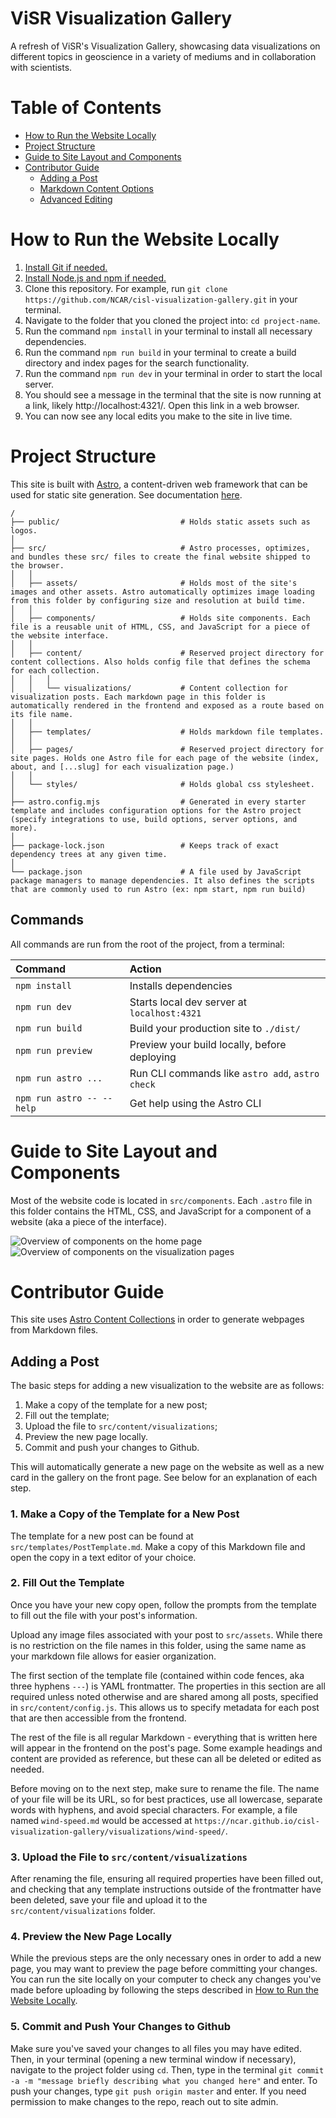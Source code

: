 # ViSR Visualization Gallery

A refresh of ViSR's Visualization Gallery, showcasing data visualizations on different topics in geoscience in a variety of mediums and in collaboration with scientists.

# Table of Contents
- [How to Run the Website Locally](#how-to-run-the-website-locally)
- [Project Structure](#project-structure)
- [Guide to Site Layout and Components](#guide-to-site-layout-and-components)
- [Contributor Guide](#contributor-guide)
  - [Adding a Post](#adding-a-post)
  - [Markdown Content Options](#markdown-content-options)
  - [Advanced Editing](#advanced-editing)

# How to Run the Website Locally

1. [Install Git if needed.](https://git-scm.com/book/en/v2/Getting-Started-Installing-Git)
2. [Install Node.js and npm if needed.](https://docs.npmjs.com/downloading-and-installing-node-js-and-npm)
3. Clone this repository. For example, run `git clone https://github.com/NCAR/cisl-visualization-gallery.git` in your terminal.
4. Navigate to the folder that you cloned the project into: `cd project-name`.
5. Run the command `npm install` in your terminal to install all necessary dependencies.
6. Run the command `npm run build` in your terminal to create a build directory and index pages for the search functionality.
7. Run the command `npm run dev` in your terminal in order to start the local server.
8. You should see a message in the terminal that the site is now running at a link, likely http://localhost:4321/. Open this link in a web browser.
9. You can now see any local edits you make to the site in live time.

# Project Structure

This site is built with [Astro](https://astro.build/), a content-driven web framework that can be used for static site generation. See documentation [here](https://docs.astro.build).  

```text
/
├── public/                           # Holds static assets such as logos.
│
├── src/                              # Astro processes, optimizes, and bundles these src/ files to create the final website shipped to the browser.
│   │
│   ├── assets/                       # Holds most of the site's images and other assets. Astro automatically optimizes image loading from this folder by configuring size and resolution at build time.
│   │
│   ├── components/                   # Holds site components. Each file is a reusable unit of HTML, CSS, and JavaScript for a piece of the website interface.
│   │
│   ├── content/                      # Reserved project directory for content collections. Also holds config file that defines the schema for each collection.
│   │   │
│   │   └── visualizations/           # Content collection for visualization posts. Each markdown page in this folder is automatically rendered in the frontend and exposed as a route based on its file name.
│   │
│   ├── templates/                    # Holds markdown file templates.
│   │
│   ├── pages/                        # Reserved project directory for site pages. Holds one Astro file for each page of the website (index, about, and [...slug] for each visualization page.)
│   │
│   └── styles/                       # Holds global css stylesheet.
│
├── astro.config.mjs                  # Generated in every starter template and includes configuration options for the Astro project (specify integrations to use, build options, server options, and more).
│
├── package-lock.json                 # Keeps track of exact dependency trees at any given time.
│
└── package.json                      # A file used by JavaScript package managers to manage dependencies. It also defines the scripts that are commonly used to run Astro (ex: npm start, npm run build)
```

## Commands

All commands are run from the root of the project, from a terminal:

| Command                   | Action                                           |
| :------------------------ | :----------------------------------------------- |
| `npm install`             | Installs dependencies                            |
| `npm run dev`             | Starts local dev server at `localhost:4321`      |
| `npm run build`           | Build your production site to `./dist/`          |
| `npm run preview`         | Preview your build locally, before deploying     |
| `npm run astro ...`       | Run CLI commands like `astro add`, `astro check` |
| `npm run astro -- --help` | Get help using the Astro CLI                     |

# Guide to Site Layout and Components

Most of the website code is located in `src/components`. Each `.astro` file in this folder contains the HTML, CSS, and JavaScript for a component of a website (aka a piece of the interface). 

![Overview of components on the home page](public/HomeComponents.png)
![Overview of components on the visualization pages](public/PostComponents.png)

# Contributor Guide

This site uses [Astro Content Collections](https://docs.astro.build/en/guides/content-collections/) in order to generate webpages from Markdown files.

## Adding a Post

The basic steps for adding a new visualization to the website are as follows:
1. Make a copy of the template for a new post;
2. Fill out the template;
3. Upload the file to `src/content/visualizations`;
4. Preview the new page locally.
5. Commit and push your changes to Github.

This will automatically generate a new page on the website as well as a new card in the gallery on the front page. See below for an explanation of each step.

### 1. Make a Copy of the Template for a New Post

The template for a new post can be found at `src/templates/PostTemplate.md`. Make a copy of this Markdown file and open the copy in a text editor of your choice.

### 2. Fill Out the Template

Once you have your new copy open, follow the prompts from the template to fill out the file with your post's information. 

Upload any image files associated with your post to `src/assets`. While there is no restriction on the file names in this folder, using the same name as your markdown file allows for easier organization.

The first section of the template file (contained within code fences, aka three hyphens `---`) is YAML frontmatter. The properties in this section are all required unless noted otherwise and are shared among all posts, specified in `src/content/config.js`. This allows us to specify metadata for each post that are then accessible from the frontend.

The rest of the file is all regular Markdown - everything that is written here will appear in the frontend on the post's page. Some example headings and content are provided as reference, but these can all be deleted or edited as needed.

Before moving on to the next step, make sure to rename the file. The name of your file will be its URL, so for best practices, use all lowercase, separate words with hyphens, and avoid special characters. For example, a file named `wind-speed.md` would be accessed at `https://ncar.github.io/cisl-visualization-gallery/visualizations/wind-speed/`.

### 3. Upload the File to `src/content/visualizations`

After renaming the file, ensuring all required properties have been filled out, and checking that any template instructions outside of the frontmatter have been deleted, save your file and upload it to the `src/content/visualizations` folder.

### 4. Preview the New Page Locally

While the previous steps are the only necessary ones in order to add a new page, you may want to preview the page before committing your changes. You can run the site locally on your computer to check any changes you've made before uploading by following the steps described in [How to Run the Website Locally](#how-to-run-the-website-locally).

### 5. Commit and Push Your Changes to Github

Make sure you've saved your changes to all files you may have edited. Then, in your terminal (opening a new terminal window if necessary), navigate to the project folder using `cd`. Then, type in the terminal `git commit -a -m "message briefly describing what you changed here"` and enter. To push your changes, type `git push origin master` and enter. If you need permission to make changes to the repo, reach out to site admin. 
